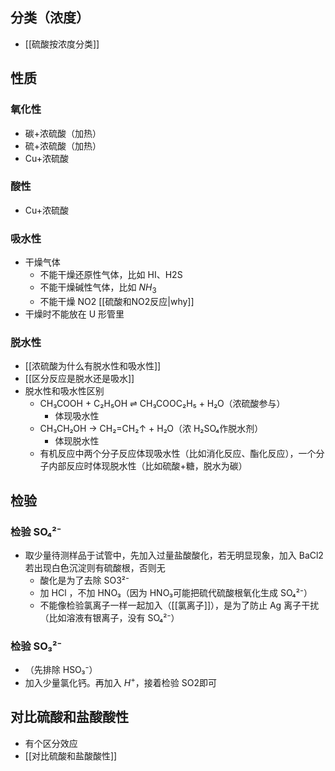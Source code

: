 ## 分类（浓度）
- [[硫酸按浓度分类]]
## 性质
### 氧化性
- 碳+浓硫酸（加热）
- 硫+浓硫酸（加热）
- Cu+浓硫酸
### 酸性
- Cu+浓硫酸
### 吸水性
- 干燥气体
	- 不能干燥还原性气体，比如 HI、H2S
	- 不能干燥碱性气体，比如 $NH_3$
	- 不能干燥 NO2 [[硫酸和NO2反应|why]]
- 干燥时不能放在 U 形管里
### 脱水性
- [[浓硫酸为什么有脱水性和吸水性]]
- [[区分反应是脱水还是吸水]]
- 脱水性和吸水性区别
	- CH₃COOH + C₂H₅OH ⇌ CH₃COOC₂H₅ + H₂O（浓硫酸参与）
		- 体现吸水性
	- CH₃CH₂OH → CH₂=CH₂↑ + H₂O（浓 H₂SO₄作脱水剂）  
		- 体现脱水性
	- 有机反应中两个分子反应体现吸水性（比如消化反应、酯化反应），一个分子内部反应时体现脱水性（比如硫酸+糖，脱水为碳）
## 检验
### 检验 SO₄²⁻
- 取少量待测样品于试管中，先加入过量盐酸酸化，若无明显现象，加入 BaCl2若出现白色沉淀则有硫酸根，否则无
	- 酸化是为了去除 SO3²⁻
	- 加 HCl ，不加 HNO₃（因为 HNO₃可能把硫代硫酸根氧化生成 SO₄²⁻）
	- 不能像检验氯离子一样一起加入（[[氯离子]]），是为了防止 Ag 离子干扰（比如溶液有银离子，没有 SO₄²⁻）
### 检验 SO₃²⁻
- （先排除 HSO₃⁻）
- 加入少量氯化钙。再加入 $H^+$，接着检验 SO2即可
## 对比硫酸和盐酸酸性
- 有个区分效应
- [[对比硫酸和盐酸酸性]]